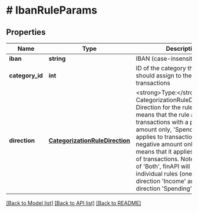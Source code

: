 # # IbanRuleParams

## Properties

Name | Type | Description | Notes
------------ | ------------- | ------------- | -------------
**iban** | **string** | IBAN (case-insensitive) |
**category_id** | **int** | ID of the category that this rule should assign to the matching transactions |
**direction** | [**CategorizationRuleDirection**](CategorizationRuleDirection.md) | &lt;strong&gt;Type:&lt;/strong&gt; CategorizationRuleDirection&lt;br/&gt; Direction for the rule. &#39;Income&#39; means that the rule applies to transactions with a positive amount only, &#39;Spending&#39; means it applies to transactions with a negative amount only. &#39;Both&#39; means that it applies to both kind of transactions. Note that in case of &#39;Both&#39;, finAPI will create two individual rules (one with direction &#39;Income&#39; and one with direction &#39;Spending&#39;). |

[[Back to Model list]](../../README.md#models) [[Back to API list]](../../README.md#endpoints) [[Back to README]](../../README.md)
